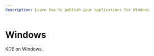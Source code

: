 ```yaml
---
description: Learn how to publish your applications for Windows
---
```


# Windows

KDE on Windows.
